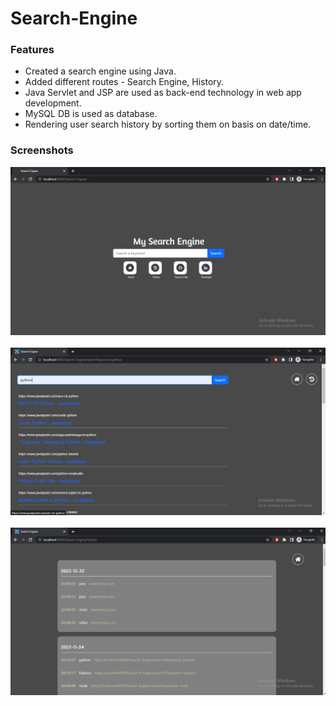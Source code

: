 # Search-Engine


<h3>Features</h3>
 <ul>
  <li>Created a search engine using Java.</li>
  <li>Added different routes - Search Engine, History.</li>
  <li>Java Servlet and JSP are used as back-end technology in web app development.</li>
  <li>MySQL DB is used as database.</li>
  <li>Rendering user search history by sorting them on basis on date/time.</li>
 </ul>


<h3>Screenshots</h3>
 <p align="center">
  <img src="/src/screenshots/s1.png" width="700" title="HomePage" alt="Web-App">
  <br><br>
  <img src="/src/screenshots/s2.png" width="700" title="Search Results" alt="Search Results">
  <br><br>
  <img src="/src/screenshots/s3.png" width="700" title="History" alt="History">
 </p>

